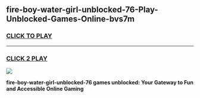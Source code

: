 
## fire-boy-water-girl-unblocked-76-Play-Unblocked-Games-Online-bvs7m
<h3>
<a href="https://premium76.site?title=fire-boy-water-girl-unblocked-76&ref=25A">CLICK TO PLAY</a></h3>
<hr>

<h3>
<a href="https://premium76.site?title=fire-boy-water-girl-unblocked-76&ref=25A">CLICK 2 PLAY</a>
  
</h3>

<a href="https://premium76.site?title=fire-boy-water-girl-unblocked-76&ref=25A"><img src="https://clearcache.store/games.png"></a>


**fire-boy-water-girl-unblocked-76 games unblocked: Your Gateway to Fun and Accessible Online Gaming**
